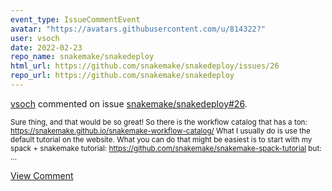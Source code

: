 ```yaml
---
event_type: IssueCommentEvent
avatar: "https://avatars.githubusercontent.com/u/814322?"
user: vsoch
date: 2022-02-23
repo_name: snakemake/snakedeploy
html_url: https://github.com/snakemake/snakedeploy/issues/26
repo_url: https://github.com/snakemake/snakedeploy
---
```


<a href='https://github.com/vsoch' target='_blank'>vsoch</a> commented on issue <a href='https://github.com/snakemake/snakedeploy/issues/26' target='_blank'>snakemake/snakedeploy#26</a>.

<small>Sure thing, and that would be so great! So there is the workflow catalog that has a ton: https://snakemake.github.io/snakemake-workflow-catalog/ What I usually do is use the default tutorial on the website. What you can do that might be easiest is to start with my spack + snakemake tutorial: https://github.com/snakemake/snakemake-spack-tutorial but:...</small>

<a href='https://github.com/snakemake/snakedeploy/issues/26' target='_blank'>View Comment</a>